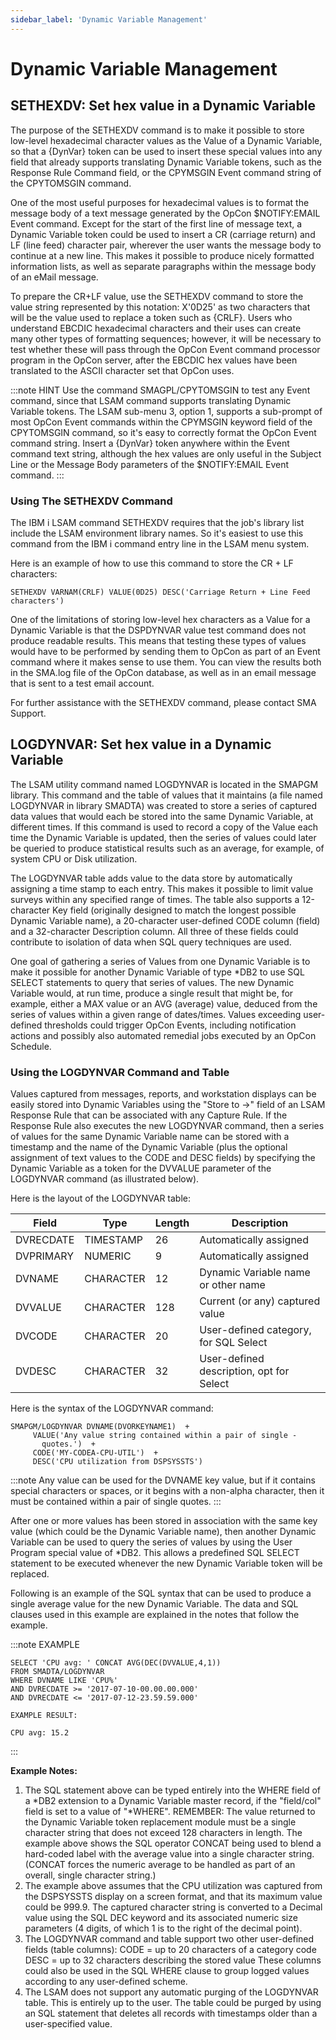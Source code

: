 ```yaml
---
sidebar_label: 'Dynamic Variable Management'
---
```


# Dynamic Variable Management

## SETHEXDV: Set hex value in a Dynamic Variable

The purpose of the SETHEXDV command is to make it possible to store low-level hexadecimal character values as the Value of a Dynamic Variable, so that a {DynVar} token can be used to insert these special values into any field that already supports translating Dynamic Variable tokens, such as the Response Rule Command field, or the CPYMSGIN Event command string of the CPYTOMSGIN command.

One of the most useful purposes for hexadecimal values is to format the message body of a text message generated by the OpCon $NOTIFY:EMAIL Event command. Except for the start of the first line of message text, a Dynamic Variable token could be used to insert a CR (carriage return) and LF (line feed) character pair, wherever the user wants the message body to continue at a new line. This makes it possible to produce nicely formatted information lists, as well as separate paragraphs within the
message body of an eMail message. 

To prepare the CR+LF value, use the SETHEXDV command to store the value string represented by this notation: X'0D25' as two characters that will be the value used to replace a token such as {CRLF}. Users who understand EBCDIC hexadecimal characters and their uses can create many other types of formatting sequences; however, it will be necessary to test whether these will pass through the OpCon Event command processor program in the OpCon server, after the EBCDIC hex values have been translated to the ASCII character set that OpCon uses. 

:::note HINT
Use the command SMAGPL/CPYTOMSGIN to test any Event command, since that LSAM command supports translating Dynamic Variable tokens. The LSAM sub-menu 3, option 1, supports a sub-prompt of most OpCon Event commands within the CPYMSGIN keyword field of the CPYTOMSGIN command, so it's easy to correctly format the OpCon Event command string. Insert a {DynVar} token anywhere within the Event command text string, although the hex values are only useful in the Subject Line or the Message Body parameters of the $NOTIFY:EMAIL Event command.
:::

### Using The SETHEXDV Command

The IBM i LSAM command SETHEXDV requires that the job's library list include the LSAM environment library names. So it's easiest to use this command from the IBM i command entry line in the LSAM menu system.

Here is an example of how to use this command to store the CR + LF characters:
```
SETHEXDV VARNAM(CRLF) VALUE(0D25) DESC('Carriage Return + Line Feed characters')
```
One of the limitations of storing low-level hex characters as a Value for a Dynamic Variable is that the DSPDYNVAR value test command does not produce readable results. This means that testing these types of values would have to be performed by sending them to OpCon as part of an Event command where it makes sense to use them. You can view the results both in the SMA.log file of the OpCon database, as well as in an email message that is sent to a test email account.

For further assistance with the SETHEXDV command, please contact SMA Support.

## LOGDYNVAR: Set hex value in a Dynamic Variable

The LSAM utility command named LOGDYNVAR is located in the SMAPGM library. This command and the table of values that it maintains (a file named LOGDYNVAR in library SMADTA) was created to store a series of captured data values that would each be stored into the same Dynamic Variable, at different times. If this command is used to record a copy
of the Value each time the Dynamic Variable is updated, then the series of values could later be queried to produce statistical results such as an average, for example, of system CPU or Disk utilization.

The LOGDYNVAR table adds value to the data store by automatically assigning a time stamp to each entry. This makes it possible to limit value surveys within any specified range of times. The table also supports a 12-character Key field (originally designed to match the longest possible Dynamic Variable name), a 20-character user-defined
CODE column (field) and a 32-character Description column. All three of these fields could contribute to isolation of data when SQL query techniques are used.

One goal of gathering a series of Values from one Dynamic Variable is to make it possible for another Dynamic Variable of type *DB2 to use SQL SELECT statements to query that series of values. The new Dynamic Variable would, at run time, produce a single result that might be, for example, either a MAX value or an AVG (average) value, deduced from the series of values within a given range of dates/times. Values exceeding user-defined thresholds could trigger OpCon Events, including notification actions and possibly also automated remedial jobs executed by an OpCon Schedule.

### Using the LOGDYNVAR Command and Table

Values captured from messages, reports, and workstation displays can be easily stored into Dynamic Variables using the "Store to ->" field of an LSAM Response Rule that can be associated with any Capture Rule. If the Response Rule also executes the new LOGDYNVAR command, then a series of values for the same Dynamic Variable name can be stored with a timestamp and the name of the Dynamic Variable (plus the optional assignment of text values to the CODE and DESC fields) by specifying the Dynamic Variable as a token for the DVVALUE parameter of the LOGDYNVAR command (as illustrated below).

Here is the layout of the LOGDYNVAR table:

| Field  | Type | Length |  Description |
| ----------- | ----------- | -------- | ------------------------------------------ |
|  DVRECDATE  |  TIMESTAMP  |   26  |  Automatically assigned |
|  DVPRIMARY  |   NUMERIC   |   9   |  Automatically assigned |
|  DVNAME     |  CHARACTER  |   12  |  Dynamic Variable name or other name |
|  DVVALUE    |  CHARACTER  |  128  |  Current (or any) captured value |
|  DVCODE     |  CHARACTER  |   20  |  User-defined category, for SQL Select |
|  DVDESC     |  CHARACTER  |   32  |  User-defined description, opt for Select |

Here is the syntax of the LOGDYNVAR command:
```
SMAPGM/LOGDYNVAR DVNAME(DVORKEYNAME1)  +
     VALUE('Any value string contained within a pair of single -
       quotes.')  +
     CODE('MY-CODEA-CPU-UTIL')  +
     DESC('CPU utilization from DSPSYSSTS')
```

:::note
Any value can be used for the DVNAME key value, but if it contains special characters or spaces, or it begins with a non-alpha character, then it must be contained within a pair of single quotes.
:::

After one or more values has been stored in association with the same key value (which could be the Dynamic Variable name), then another Dynamic Variable can be used to query the series of values by using the User Program special value of *DB2. This allows a predefined SQL SELECT statement to be executed whenever the new Dynamic Variable token will be replaced.

Following is an example of the SQL syntax that can be used to produce a single average value for the new Dynamic Variable. The data and SQL clauses used in this example are explained in the notes that follow the example.

:::note EXAMPLE
```
SELECT 'CPU avg: ' CONCAT AVG(DEC(DVVALUE,4,1))
FROM SMADTA/LOGDYNVAR
WHERE DVNAME LIKE 'CPU%'
AND DVRECDATE >= '2017-07-10-00.00.00.000'
AND DVRECDATE <= '2017-07-12-23.59.59.000'

EXAMPLE RESULT:

CPU avg: 15.2
```
:::

**Example Notes:**
1. The SQL statement above can be typed entirely into the WHERE field of a *DB2 extension to a Dynamic Variable master record, if the "field/col" field is set to a value of "*WHERE". REMEMBER: The value returned to the Dynamic Variable token replacement module must be a single character string that does not exceed 128 characters in length. The example above shows the SQL operator CONCAT being used to blend a hard-coded label with the average value into a single character string. (CONCAT forces the numeric average to be handled as part of an overall, single character string.) 
2. The example above assumes that the CPU utilization was captured from the DSPSYSSTS display on a screen format, and that its maximum value could be 999.9. The captured character string is converted to a Decimal value using the SQL DEC keyword and its associated numeric size parameters (4 digits, of which 1 is to the right of the decimal point). 
3. The LOGDYNVAR command and table support two other user-defined fields (table columns):
CODE = up to 20 characters of a category code
DESC = up to 32 characters describing the stored value
These columns could also be used in the SQL WHERE clause to group logged values according to any user-defined scheme.
4. The LSAM does not support any automatic purging of the LOGDYNVAR table. This is entirely up to the user. The table could be purged by using an SQL statement that deletes
all records with timestamps older than a user-specified value.